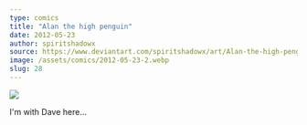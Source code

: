 ```yaml
---
type: comics
title: "Alan the high penguin"
date: 2012-05-23
author: spiritshadowx
source: https://www.deviantart.com/spiritshadowx/art/Alan-the-high-penguin-303870505
image: /assets/comics/2012-05-23-2.webp
slug: 28
---
```


![](/assets/comics/2012-05-23-2.webp)

I'm with Dave here...
